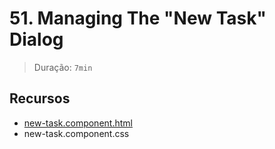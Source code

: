# 51. Managing The "New Task" Dialog

> Duração: `7min`

## Recursos
- [new-task.component.html](https://github.com/mschwarzmueller/angular-complete-guide-course-resources/blob/main/attachments/02-essentials/new-task.component.html)
- new-task.component.css
